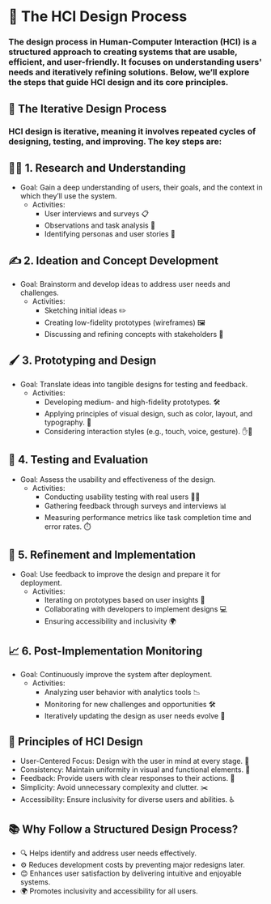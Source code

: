 # 🎨 The HCI Design Process
  ### The design process in Human-Computer Interaction (HCI) is a structured approach to creating systems that are usable, efficient, and user-friendly. It focuses on understanding users' needs and iteratively refining solutions. Below, we’ll explore the steps that guide HCI design and its core principles.

## 🔄 The Iterative Design Process
  ### HCI design is iterative, meaning it involves repeated cycles of designing, testing, and improving. The key steps are:
  ## 🕵️‍♀️ 1. Research and Understanding
  - Goal: Gain a deep understanding of users, their goals, and the context in which they’ll use the system.
    - Activities:
      - User interviews and surveys 📋
      - Observations and task analysis 👀
      - Identifying personas and user stories 🧍
## ✍️ 2. Ideation and Concept Development
  - Goal: Brainstorm and develop ideas to address user needs and challenges.
    - Activities:
      - Sketching initial ideas ✏️
      - Creating low-fidelity prototypes (wireframes) 🖼️
      - Discussing and refining concepts with stakeholders 🤝
## 🖌️ 3. Prototyping and Design
  - Goal: Translate ideas into tangible designs for testing and feedback.
    - Activities:
      - Developing medium- and high-fidelity prototypes. 🛠️
      - Applying principles of visual design, such as color, layout, and typography. 🎨
      - Considering interaction styles (e.g., touch, voice, gesture). ✋🎤
## 🧪 4. Testing and Evaluation
  - Goal: Assess the usability and effectiveness of the design.
    - Activities:
      - Conducting usability testing with real users 👩‍🔬
      - Gathering feedback through surveys and interviews 📊
      - Measuring performance metrics like task completion time and error rates. ⏱️
## 🔧 5. Refinement and Implementation
  - Goal: Use feedback to improve the design and prepare it for deployment.
    - Activities:
      - Iterating on prototypes based on user insights 🔄
      - Collaborating with developers to implement designs 💻
      - Ensuring accessibility and inclusivity 🌍
## 📈 6. Post-Implementation Monitoring
  - Goal: Continuously improve the system after deployment.
    - Activities:
      - Analyzing user behavior with analytics tools 📉
      - Monitoring for new challenges and opportunities 🛠️
      - Iteratively updating the design as user needs evolve 🚀
## 🌟 Principles of HCI Design
  - User-Centered Focus: Design with the user in mind at every stage. 🧍
  - Consistency: Maintain uniformity in visual and functional elements. 🔄
  - Feedback: Provide users with clear responses to their actions. 🔔
  - Simplicity: Avoid unnecessary complexity and clutter. ✂️
  - Accessibility: Ensure inclusivity for diverse users and abilities. ♿
## 📚 Why Follow a Structured Design Process?
  - 🔍 Helps identify and address user needs effectively.
  - ⚙️ Reduces development costs by preventing major redesigns later.
  - 😊 Enhances user satisfaction by delivering intuitive and enjoyable systems.
  - 🌍 Promotes inclusivity and accessibility for all users.

